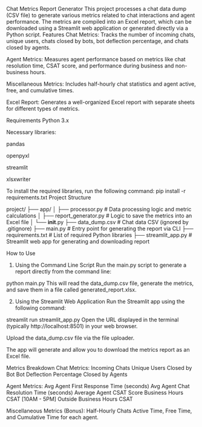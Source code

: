Chat Metrics Report Generator
This project processes a chat data dump (CSV file) to generate various metrics related to chat interactions and agent performance. The metrics are compiled into an Excel report, which can be downloaded using a Streamlit web application or generated directly via a Python script.
Features
Chat Metrics: Tracks the number of incoming chats, unique users, chats closed by bots, bot deflection percentage, and chats closed by agents.

Agent Metrics: Measures agent performance based on metrics like chat resolution time, CSAT score, and performance during business and non-business hours.

Miscellaneous Metrics: Includes half-hourly chat statistics and agent active, free, and cumulative times.

Excel Report: Generates a well-organized Excel report with separate sheets for different types of metrics.

Requirements
Python 3.x

Necessary libraries:

pandas

openpyxl

streamlit

xlsxwriter

To install the required libraries, run the following command:
pip install -r requirements.txt
Project Structure

project/
├── app/
│   ├── processor.py             # Data processing logic and metric calculations
│   ├── report_generator.py      # Logic to save the metrics into an Excel file
│   └── __init__.py
├── data_dump.csv                # Chat data CSV (ignored by .gitignore)
├── main.py                      # Entry point for generating the report via CLI
├── requirements.txt             # List of required Python libraries
├── streamlit_app.py             # Streamlit web app for generating and downloading report

How to Use
1. Using the Command Line Script
Run the main.py script to generate a report directly from the command line:

python main.py
This will read the data_dump.csv file, generate the metrics, and save them in a file called generated_report.xlsx.

2. Using the Streamlit Web Application
Run the Streamlit app using the following command:

streamlit run streamlit_app.py
Open the URL displayed in the terminal (typically http://localhost:8501) in your web browser.

Upload the data_dump.csv file via the file uploader.

The app will generate and allow you to download the metrics report as an Excel file.

Metrics Breakdown
Chat Metrics:
Incoming Chats
Unique Users
Closed by Bot
Bot Deflection Percentage
Closed by Agents

Agent Metrics:
Avg Agent First Response Time (seconds)
Avg Agent Chat Resolution Time (seconds)
Average Agent CSAT Score
Business Hours CSAT [10AM - 5PM]
Outside Business Hours CSAT

Miscellaneous Metrics (Bonus):
Half-Hourly Chats
Active Time, Free Time, and Cumulative Time for each agent.
